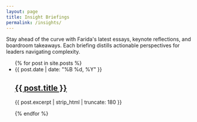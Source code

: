 ```yaml
---
layout: page
title: Insight Briefings
permalink: /insights/
---
```


Stay ahead of the curve with Farida's latest essays, keynote reflections, and
boardroom takeaways. Each briefing distills actionable perspectives for leaders
navigating complexity.

<ul class="post-list">
  {% for post in site.posts %}
    <li>
      <span class="post-meta">{{ post.date | date: "%B %d, %Y" }}</span>
      <h2><a class="post-link" href="{{ post.url }}">{{ post.title }}</a></h2>
      <p>{{ post.excerpt | strip_html | truncate: 180 }}</p>
    </li>
  {% endfor %}
</ul>
